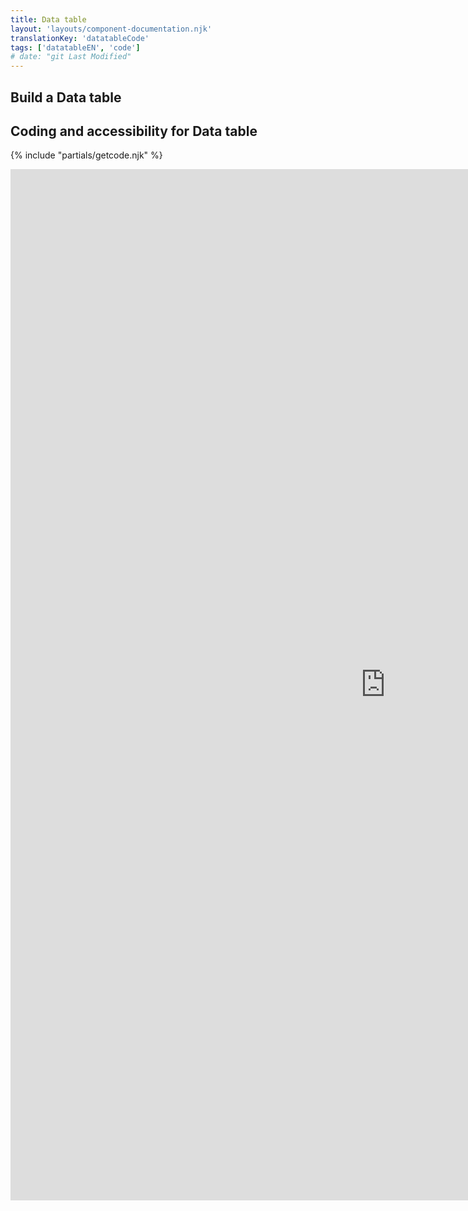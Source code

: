 ```yaml
---
title: Data table
layout: 'layouts/component-documentation.njk'
translationKey: 'datatableCode'
tags: ['datatableEN', 'code']
# date: "git Last Modified"
---
```


## Build a Data table

## Coding and accessibility for Data table

{% include "partials/getcode.njk" %}

<iframe
  title="iframeTitle"
  src="https://cds-snc.github.io/gcds-components/iframe.html?viewMode=docs&demo=true&singleStory=true&id=components-data-table--events-properties"
  width="1200"
  height="1650"
  style="display: block; margin: 0 auto;"
  frameBorder="0"
  allow="clipboard-write"
></iframe>
